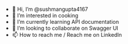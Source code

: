 - 👋 Hi, I’m @sushmangupta4167
- 👀 I’m interested in cooking
- 🌱 I’m currently learning API documentation
- 💞️ I’m looking to collaborate on Swagger UI
- 📫 How to reach me / Reach me on LinkedIn

<!---
sushmangupta4167/sushmangupta4167 is a ✨ special ✨ repository because its `README.md` (this file) appears on your GitHub profile.
You can click the Preview link to take a look at your changes.
--->
